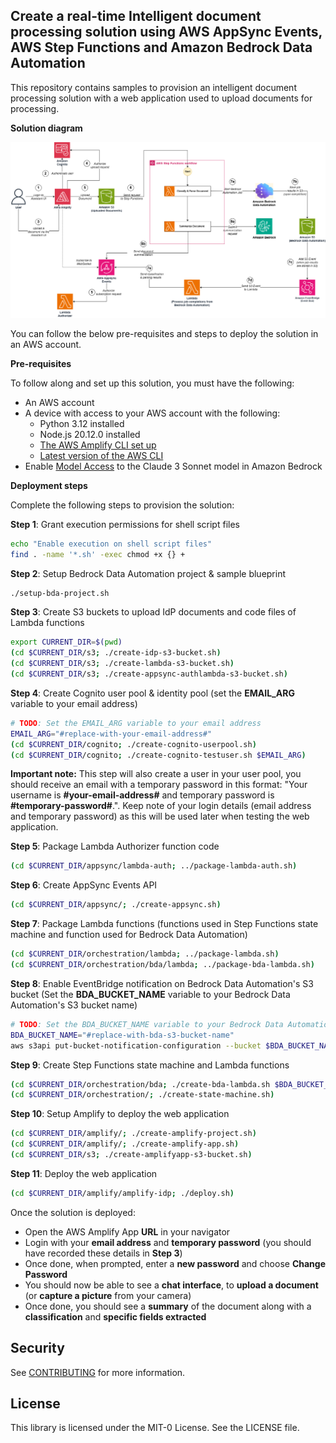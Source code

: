 ##  Create a real-time Intelligent document processing solution using AWS AppSync Events, AWS Step Functions and Amazon Bedrock Data Automation

This repository contains samples to provision an intelligent document processing solution with a web application used to upload documents for processing.

**Solution diagram**

![Solution diagram](idp-diagram.png)

You can follow the below pre-requisites and steps to deploy the solution in an AWS account.

**Pre-requisites**

To follow along and set up this solution, you must have the following:
* An AWS account
* A device with access to your AWS account with the following:
    * Python 3.12 installed
    * Node.js 20.12.0 installed
    * [The AWS Amplify CLI set up](http://docs.amplify.aws/react/start/manual-installation/)
    * [Latest version of the AWS CLI](https://docs.aws.amazon.com/cli/latest/userguide/getting-started-install.html#getting-started-install-instructions)
* Enable [Model Access](https://docs.aws.amazon.com/bedrock/latest/userguide/model-access.html) to the Claude 3 Sonnet model in Amazon Bedrock


**Deployment steps**

Complete the following steps to provision the solution:

**Step 1**: Grant execution permissions for shell script files

```bash
echo "Enable execution on shell script files"
find . -name '*.sh' -exec chmod +x {} +
```

**Step 2**: Setup Bedrock Data Automation project & sample blueprint

```bash
./setup-bda-project.sh
```

**Step 3**: Create S3 buckets to upload IdP documents and code files of Lambda functions

```bash
export CURRENT_DIR=$(pwd)
(cd $CURRENT_DIR/s3; ./create-idp-s3-bucket.sh)
(cd $CURRENT_DIR/s3; ./create-lambda-s3-bucket.sh)
(cd $CURRENT_DIR/s3; ./create-appsync-authlambda-s3-bucket.sh)
```

**Step 4**: Create Cognito user pool & identity pool (set the **EMAIL_ARG** variable to your email address)

```bash
# TODO: Set the EMAIL_ARG variable to your email address 
EMAIL_ARG="#replace-with-your-email-address#"
(cd $CURRENT_DIR/cognito; ./create-cognito-userpool.sh)
(cd $CURRENT_DIR/cognito; ./create-cognito-testuser.sh $EMAIL_ARG)
```

**Important note:** This step will also create a user in your user pool, you should receive an email with a temporary password in this format: "Your username is **#your-email-address#** and temporary password is **#temporary-password#**.". Keep note of your login details (email address and temporary password) as this will be used later when testing the web application.

**Step 5**: Package Lambda Authorizer function code

```bash
(cd $CURRENT_DIR/appsync/lambda-auth; ../package-lambda-auth.sh)
```

**Step 6**: Create AppSync Events API

```bash
(cd $CURRENT_DIR/appsync/; ./create-appsync.sh)
```

**Step 7**: Package Lambda functions (functions used in Step Functions state machine and function used for Bedrock Data Automation)

```bash
(cd $CURRENT_DIR/orchestration/lambda; ../package-lambda.sh)
(cd $CURRENT_DIR/orchestration/bda/lambda; ../package-bda-lambda.sh)
```

**Step 8**: Enable EventBridge notification on Bedrock Data Automation's S3 bucket (Set the **BDA_BUCKET_NAME** variable to your Bedrock Data Automation's S3 bucket name)

```bash
# TODO: Set the BDA_BUCKET_NAME variable to your Bedrock Data Automation's S3 bucket name
BDA_BUCKET_NAME="#replace-with-bda-s3-bucket-name"
aws s3api put-bucket-notification-configuration --bucket $BDA_BUCKET_NAME --notification-configuration='{ "EventBridgeConfiguration": {} }'
```

**Step 9**: Create Step Functions state machine and Lambda functions

```bash
(cd $CURRENT_DIR/orchestration/bda; ./create-bda-lambda.sh $BDA_BUCKET_NAME)
(cd $CURRENT_DIR/orchestration/; ./create-state-machine.sh)
```

**Step 10**: Setup Amplify to deploy the web application

```bash
(cd $CURRENT_DIR/amplify/; ./create-amplify-project.sh)
(cd $CURRENT_DIR/amplify/; ./create-amplify-app.sh)
(cd $CURRENT_DIR/s3; ./create-amplifyapp-s3-bucket.sh)
```

**Step 11**: Deploy the web application

```bash
(cd $CURRENT_DIR/amplify/amplify-idp; ./deploy.sh)
```

Once the solution is deployed:
* Open the AWS Amplify App **URL** in your navigator
* Login with your **email address** and **temporary password** (you should have recorded these details in **Step 3**)
* Once done, when prompted, enter a **new password** and choose **Change Password**
* You should now be able to see a **chat interface**, to **upload a document** (or **capture a picture** from your camera)
* Once done, you should see a **summary** of the document along with a **classification** and **specific fields extracted**

## Security

See [CONTRIBUTING](CONTRIBUTING.md#security-issue-notifications) for more information.

## License

This library is licensed under the MIT-0 License. See the LICENSE file.